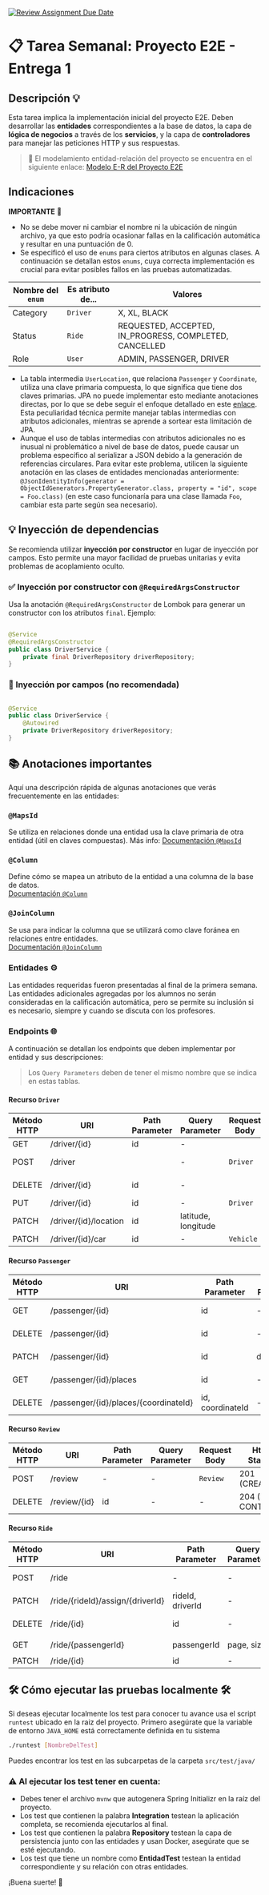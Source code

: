 [![Review Assignment Due Date](https://classroom.github.com/assets/deadline-readme-button-22041afd0340ce965d47ae6ef1cefeee28c7c493a6346c4f15d667ab976d596c.svg)](https://classroom.github.com/a/lbYvYySE)
# 📋 Tarea Semanal: Proyecto E2E - Entrega 1

## Descripción 💡

Esta tarea implica la implementación inicial del proyecto E2E. Deben desarrollar las **entidades** correspondientes a la
base de datos, la capa de **lógica de negocios** a través de los **servicios**, y la capa de **controladores** para
manejar las peticiones HTTP y sus respuestas.

> 📄 El modelamiento entidad-relación del proyecto se encuentra en el siguiente enlace:
> [Modelo E-R del Proyecto E2E](https://docs.google.com/document/d/1E9Go41IqIFuJCAHrUg3JQfKZiDV5f97oWwVkbD-o43Y/edit?usp=sharing)

## Indicaciones

**IMPORTANTE** 🚨

- No se debe mover ni cambiar el nombre ni la ubicación de ningún archivo, ya que esto podría ocasionar fallas en la
  calificación automática y resultar en una puntuación de 0.
- Se especificó el uso de `enums` para ciertos atributos en algunas clases. A continuación se detallan estos `enums`,
  cuya correcta implementación es crucial para evitar posibles fallos en las pruebas automatizadas.

| Nombre del `enum` | Es atributo de... | Valores                                                |
|-------------------|-------------------|--------------------------------------------------------|
| Category          | `Driver`          | X, XL, BLACK                                           |
| Status            | `Ride`            | REQUESTED, ACCEPTED, IN_PROGRESS, COMPLETED, CANCELLED |
| Role              | `User`            | ADMIN, PASSENGER, DRIVER                               |

- La tabla intermedia `UserLocation`, que relaciona `Passenger` y `Coordinate`, utiliza una clave primaria compuesta, lo
  que significa que tiene dos claves primarias. JPA no puede implementar esto mediante anotaciones directas, por lo que
  se debe seguir el enfoque detallado en
  este [enlace](https://www.codejava.net/frameworks/spring/spring-data-jpa-composite-primary-key-examples). Esta
  peculiaridad técnica permite manejar tablas intermedias con atributos adicionales, mientras se aprende a sortear esta
  limitación de JPA.
- Aunque el uso de tablas intermedias con atributos adicionales no es inusual ni problemático a nivel de base de datos,
  puede causar un problema específico al serializar a JSON debido a la generación de referencias circulares. Para evitar
  este problema, utilicen la siguiente anotación en las clases de entidades mencionadas anteriormente:
  `@JsonIdentityInfo(generator = ObjectIdGenerators.PropertyGenerator.class, property = "id", scope = Foo.class)` (en
  este caso funcionaría para una clase llamada `Foo`, cambiar esta parte según sea necesario).

## 💡 Inyección de dependencias

Se recomienda utilizar **inyección por constructor** en lugar de inyección por campos.
Esto permite una mayor facilidad
de pruebas unitarias y evita problemas de acoplamiento oculto.

### ✅ Inyección por constructor con `@RequiredArgsConstructor`

Usa la anotación `@RequiredArgsConstructor` de Lombok para generar un constructor con los atributos `final`. Ejemplo:

```java

@Service
@RequiredArgsConstructor
public class DriverService {
    private final DriverRepository driverRepository;
}
```

### 🚫 Inyección por campos (no recomendada)

```java

@Service
public class DriverService {
    @Autowired
    private DriverRepository driverRepository;
}
```

## 📚 Anotaciones importantes

Aquí una descripción rápida de algunas anotaciones que verás frecuentemente en las entidades:

### `@MapsId`

Se utiliza en relaciones donde una entidad usa la clave primaria de otra entidad (útil en claves compuestas). Más info:
[Documentación `@MapsId`](https://www.baeldung.com/jpa-composite-primary-keys#using-mapid)

### `@Column`

Define cómo se mapea un atributo de la entidad a una columna de la base de datos.  
[Documentación `@Column`](https://www.geeksforgeeks.org/spring-data-jpa-column-annotation/)

### `@JoinColumn`

Se usa para indicar la columna que se utilizará como clave foránea en relaciones entre entidades.  
[Documentación `@JoinColumn`](https://www.baeldung.com/jpa-join-column)

### Entidades ⚙️

Las entidades requeridas fueron presentadas al final de la primera semana. Las entidades adicionales agregadas por los
alumnos no serán consideradas en la calificación automática, pero se permite su inclusión si es necesario, siempre y
cuando se discuta con los profesores.

### Endpoints 🌐

A continuación se detallan los endpoints que deben implementar por entidad y sus descripciones:

> Los `Query Parameters` deben de tener el mismo nombre que se indica en estas tablas.

#### Recurso `Driver`

| Método HTTP | URI                   | Path Parameter | Query Parameter     | Request Body | Http Status      | Response Body |
|-------------|-----------------------|----------------|---------------------|--------------|------------------|---------------|
| GET         | /driver/{id}          | id             | -                   |              | 200 (OK)         | `Driver`      |
| POST        | /driver               |                | -                   | `Driver`     | 201 (Created)    | `Driver`      |
| DELETE      | /driver/{id}          | id             | -                   |              | 204 (No Content) |               |
| PUT         | /driver/{id}          | id             | -                   | `Driver`     | 200 (OK)         | `Driver`      |
| PATCH       | /driver/{id}/location | id             | latitude, longitude |              | 200 (OK)         | `Driver`      |
| PATCH       | /driver/{id}/car      | id             | -                   | `Vehicle`    | 200 (OK)         | `Driver`      |

#### Recurso `Passenger`

| Método HTTP | URI                                   | Path Parameter   | Query Parameter | Request Body | Http Status      | Response Body        |
|-------------|---------------------------------------|------------------|-----------------|--------------|------------------|----------------------|
| GET         | /passenger/{id}                       | id               | -               |              | 200 (OK)         | `Passenger`          |
| DELETE      | /passenger/{id}                       | id               | -               |              | 204 (No Content) |                      |
| PATCH       | /passenger/{id}                       | id               | description     | `Coordinate` | 200 (OK)         | `Passenger`          |
| GET         | /passenger/{id}/places                | id               | -               |              | 200 (OK)         | `List\<Coordinate\>` |
| DELETE      | /passenger/{id}/places/{coordinateId} | id, coordinateId | -               |              | 204 (No Content) |                      |

#### Recurso `Review`

| Método HTTP | URI          | Path Parameter | Query Parameter | Request Body | Http Status      | Response Body |
|-------------|--------------|----------------|-----------------|--------------|------------------|---------------|
| POST        | /review      | -              | -               | `Review`     | 201 (CREATED)    | `Review`      |
| DELETE      | /review/{id} | id             | -               | -            | 204 (NO CONTENT) |

#### Recurso `Ride`

| Método HTTP | URI                              | Path Parameter   | Query Parameter | Request Body | Http Status      | Response Body  |
|-------------|----------------------------------|------------------|-----------------|--------------|------------------|----------------|
| POST        | /ride                            | -                | -               | `Ride`       | 204 (CREATED)    | `Ride`         |
| PATCH       | /ride/{rideId}/assign/{driverId} | rideId, driverId | -               |              | 200 (OK)         | `Ride`         |
| DELETE      | /ride/{id}                       | id               | -               | -            | 204 (No Content) |                |
| GET         | /ride/{passengerId}              | passengerId      | page, size      | -            | 200 (OK)         | `Page\<Ride\>` |
| PATCH       | /ride/{id}                       | id               | -               |              | 200 (OK)         | `Ride`         |

## 🛠️ Cómo ejecutar las pruebas localmente 🛠️

Si deseas ejecutar localmente los test para conocer tu avance usa el script ``runtest`` ubicado en la raiz del proyecto.
Primero asegúrate que la variable de entorno `JAVA_HOME` está correctamente definida en tu sistema

```bash
./runtest [NombreDelTest]
```

Puedes encontrar los test en las subcarpetas de la carpeta `src/test/java/`

### ⚠️ Al ejecutar los test tener en cuenta:

- Debes tener el archivo `mvnw` que autogenera Spring Initializr en la raíz del proyecto.
- Los test que contienen la palabra **Integration** testean la aplicación completa, se recomienda ejecutarlos al final.
- Los test que contienen la palabra  **Repository** testean la capa de persistencia junto con las entidades y usan
  Docker, asegúrate que se esté ejecutando.
- Los test que tiene un nombre como  **EntidadTest** testean la entidad correspondiente y su relación con otras
  entidades.

¡Buena suerte! 🚀
